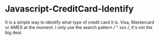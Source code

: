 # Javascript-CreditCard-Identify
It is a simple way to identify what type of credit card it is. Visa, Mastercard or AMEX at the moment. I only use the search pattern / ^ xxx /, it's not the big deal.
